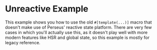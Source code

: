 # Unreactive Example

This example shows you how to use the old `#[template(...)]` macro that doesn't make use of Perseus' reactive state platform. There are very few cases in which you'll actually use this, as it doesn't play well with more modern features like HSR and global state, so this example is mostly for legacy reference.
